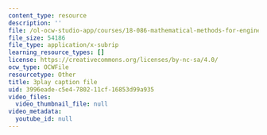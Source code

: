 ```yaml
---
content_type: resource
description: ''
file: /ol-ocw-studio-app/courses/18-086-mathematical-methods-for-engineers-ii-spring-2006/3996eadec5e4780211cf16853d99a935_zIK5EnoiLL0.srt
file_size: 54186
file_type: application/x-subrip
learning_resource_types: []
license: https://creativecommons.org/licenses/by-nc-sa/4.0/
ocw_type: OCWFile
resourcetype: Other
title: 3play caption file
uid: 3996eade-c5e4-7802-11cf-16853d99a935
video_files:
  video_thumbnail_file: null
video_metadata:
  youtube_id: null
---
```

